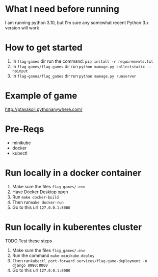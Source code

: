 # What I need before running
I am running python 3.10, but I'm sure any somewhat recent Python 3.x version will work

# How to get started
1. In `flag-games` dir run the command: `pip install -r requirements.txt`
2. In `flag-games/flag-games` dir run `python manage.py collectstatic --noinput`
3. In `flag-games/flag_games` dir run `python manage.py runserver` 

# Example of game
http://ptavakoli.pythonanywhere.com/

# Pre-Reqs 
- minikube
- docker
- kubectl

# Run locally in a docker container
1. Make sure the files `flag_games/.env`
2. Have Docker Desktop open 
3. Run `make docker-build`
4. Then run`make docker-run`
5. Go to this url `127.0.0.1:8000`

# Run locally in kuberentes cluster
TODO Test these steps
1. Make sure the files `flag_games/.env`
2. Run the command `make minikube-deploy`
3. Then run`kubectl port-forward services/flag-game-deployment -n django 8080:8000`
4. Go to this url `127.0.0.1:8080`
